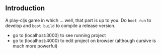 ## Introduction

A play-cljs game in which ... well, that part is up to you.
Do `boot run` to develop and `boot build` to compile a release version.

* go to (localhost:3000) to see running project
* go to (localhost:4000) to edit project on browser (although cursive is much more powerful)
